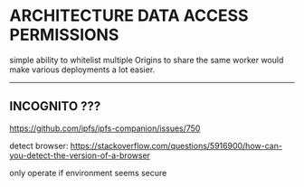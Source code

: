 



# ARCHITECTURE DATA ACCESS PERMISSIONS
simple ability to whitelist multiple Origins to share the same worker would make various deployments a lot easier.


-------------------------
INCOGNITO ???
-------------------------
https://github.com/ipfs/ipfs-companion/issues/750





detect browser:
https://stackoverflow.com/questions/5916900/how-can-you-detect-the-version-of-a-browser

only operate if environment seems secure